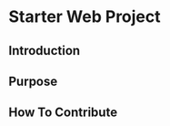 <!-- # Starter Web Repo

This repository is for showing how Git and GitHub work

## Purpose

Sample website with plenty of files for demos -->

# Starter Web Project

## Introduction

## Purpose

## How To Contribute